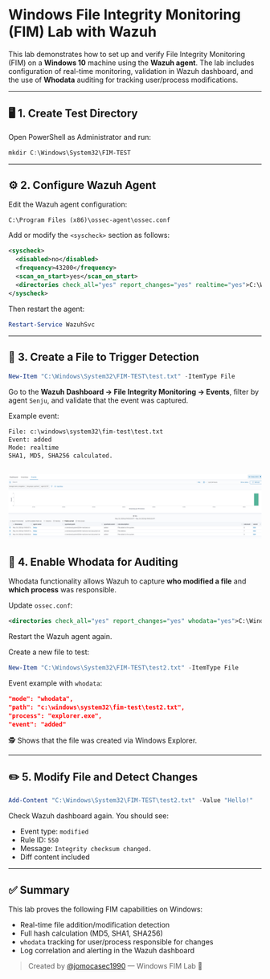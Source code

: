 # Windows File Integrity Monitoring (FIM) Lab with Wazuh

This lab demonstrates how to set up and verify File Integrity Monitoring (FIM) on a **Windows 10** machine using the **Wazuh agent**. The lab includes configuration of real-time monitoring, validation in Wazuh dashboard, and the use of **Whodata** auditing for tracking user/process modifications.

---

## 🖥️ 1. Create Test Directory

Open PowerShell as Administrator and run:

```powershell
mkdir C:\Windows\System32\FIM-TEST
```

---

## ⚙️ 2. Configure Wazuh Agent

Edit the Wazuh agent configuration:

```
C:\Program Files (x86)\ossec-agent\ossec.conf
```

Add or modify the `<syscheck>` section as follows:

```xml
<syscheck>
  <disabled>no</disabled>
  <frequency>43200</frequency>
  <scan_on_start>yes</scan_on_start>
  <directories check_all="yes" report_changes="yes" realtime="yes">C:\Windows\System32\FIM-TEST</directories>
</syscheck>
```

Then restart the agent:

```powershell
Restart-Service WazuhSvc
```

---

## 🧪 3. Create a File to Trigger Detection

```powershell
New-Item "C:\Windows\System32\FIM-TEST\test.txt" -ItemType File
```

Go to the **Wazuh Dashboard → File Integrity Monitoring → Events**, filter by agent `Senju`, and validate that the event was captured.

Example event:

```
File: c:\windows\system32\fim-test\test.txt
Event: added
Mode: realtime
SHA1, MD5, SHA256 calculated.
```

![FIM-Capture](Screenshots/wazuh-01-fim.png)
---

## 👤 4. Enable Whodata for Auditing

Whodata functionality allows Wazuh to capture **who modified a file** and **which process** was responsible.

Update `ossec.conf`:

```xml
<directories check_all="yes" report_changes="yes" whodata="yes">C:\Windows\System32\FIM-TEST</directories>
```

Restart the Wazuh agent again.

Create a new file to test:

```powershell
New-Item "C:\Windows\System32\FIM-TEST\test2.txt" -ItemType File
```

Event example with `whodata`:

```json
"mode": "whodata",
"path": "c:\windows\system32\fim-test\test2.txt",
"process": "explorer.exe",
"event": "added"
```

🕵️ Shows that the file was created via Windows Explorer.

---

## ✏️ 5. Modify File and Detect Changes

```powershell
Add-Content "C:\Windows\System32\FIM-TEST\test2.txt" -Value "Hello!"
```

Check Wazuh dashboard again. You should see:

- Event type: `modified`
- Rule ID: `550`
- Message: `Integrity checksum changed.`
- Diff content included

---

## ✅ Summary

This lab proves the following FIM capabilities on Windows:

- Real-time file addition/modification detection
- Full hash calculation (MD5, SHA1, SHA256)
- `whodata` tracking for user/process responsible for changes
- Log correlation and alerting in the Wazuh dashboard

> Created by [@jomocasec1990](https://github.com/jomocasec1990) — Windows FIM Lab 🚨
